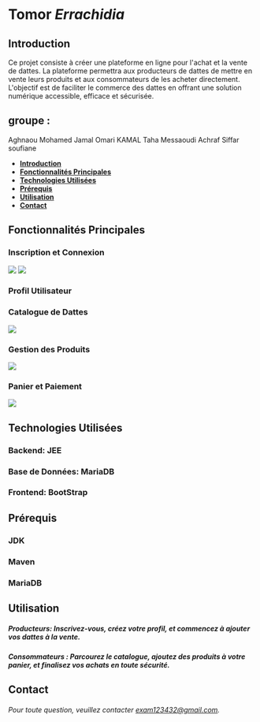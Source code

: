 # Tomor _Errachidia_
## Introduction
Ce projet consiste à créer une plateforme en ligne pour l'achat et la vente de dattes. La plateforme permettra aux producteurs de dattes de mettre en vente leurs produits et aux consommateurs de les acheter directement. L'objectif est de faciliter le commerce des dattes en offrant une solution numérique accessible, efficace et sécurisée.
## groupe : 
Aghnaou Mohamed
Jamal Omari
KAMAL Taha
Messaoudi Achraf
Siffar soufiane



- [**Introduction**](#Introduction)
- [**Fonctionnalités Principales**](#Fonctionnalités-Principales)
- [**Technologies Utilisées**](#Technologies-Utilisées)
- [**Prérequis**](#Prérequis)
- [**Utilisation**](#Utilisation)
- [**Contact**](#Contact)

## Fonctionnalités Principales
### Inscription et Connexion
![](https://gcdnb.pbrd.co/images/K7TA96ZQJv3A.jpg?o=1)
![](https://gcdnb.pbrd.co/images/K4mmG4ncIfvp.jpg?o=1)




### Profil Utilisateur
### Catalogue de Dattes
![](https://gcdnb.pbrd.co/images/yPc9IDeDUw4P.jpg?o=1)
### Gestion des Produits
![](https://gcdnb.pbrd.co/images/oGDxZnYPaJR9.jpg?o=1)
### Panier et Paiement
![](https://gcdnb.pbrd.co/images/UoivyOeYucYK.jpg?o=1)
## Technologies Utilisées
### Backend: JEE
### Base de Données: MariaDB
### Frontend: BootStrap

## Prérequis
### JDK
### Maven
### MariaDB

## Utilisation
##### Producteurs: Inscrivez-vous, créez votre profil, et commencez à ajouter vos dattes à la vente.
##### Consommateurs : Parcourez le catalogue, ajoutez des produits à votre panier, et finalisez vos achats en toute sécurité.

## Contact
###### Pour toute question, veuillez contacter exam123432@gmail.com.



